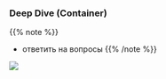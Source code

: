 ### Deep Dive (Container)

{{% note %}}
- ответить на вопросы
{{% /note %}}


![](/images/data/diagrams/staff-core/Container.svg)